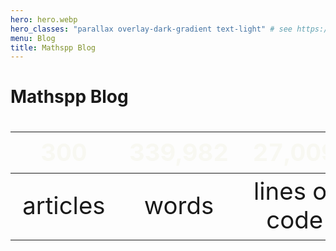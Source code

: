 ```yaml
---
hero: hero.webp
hero_classes: "parallax overlay-dark-gradient text-light" # see https://demo.getgrav.org/blog-skeleton/blog/hero-classes
menu: Blog
title: Mathspp Blog
---
```


# Mathspp Blog

| 300 | 339,982 | 27,009 |
| :-: | :-: | :-: |
| articles | words | lines of code |


<style>
table { font-size: 4vmin; }
thead { color: #f8f8f2; border-bottom: 0; }
</style>
